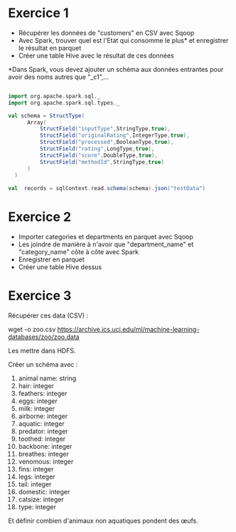# Exercice 1

- Récupérer les données de "customers" en CSV avec Sqoop
- Avec Spark, trouver quel est l'Etat qui consomme le plus* et enregistrer le résultat en parquet
- Créer une table Hive avec le résultat de ces données

*Dans Spark, vous devez ajouter un schéma aux données entrantes pour avoir des noms autres que "_c1",...

```scala

import org.apache.spark.sql._
import org.apache.spark.sql.types._

val schema = StructType(
      Array(
          StructField("inputType",StringType,true), 
          StructField("originalRating",IntegerType,true), 
          StructField("processed",BooleanType,true), 
          StructField("rating",LongType,true), 
          StructField("score",DoubleType,true), 
          StructField("methodId",StringType,true)
      )
  )
            
val  records = sqlContext.read.schema(schema).json("testData")

```

# Exercice 2

- Importer categories et departments en parquet avec Sqoop
- Les joindre de manière à n'avoir que "department_name" et "category_name" côte à côte avec Spark
- Enregistrer en parquet
- Créer une table Hive dessus

# Exercice 3

Récupérer ces data (CSV)  :

wget -o zoo.csv https://archive.ics.uci.edu/ml/machine-learning-databases/zoo/zoo.data

Les mettre dans HDFS.

Créer un schéma avec : 
1. animal name: string 
2. hair: integer 
3. feathers: integer 
4. eggs: integer 
5. milk: integer 
6. airborne: integer 
7. aquatic:	integer 
8. predator: integer 
9. toothed:	integer 
10. backbone: integer 
11. breathes: integer 
12. venomous: integer 
13. fins: integer 
14. legs: integer
15. tail: integer 
16. domestic: integer 
17. catsize: integer 
18. type: integer

Et définir combien d'animaux non aquatiques pondent des œufs.
